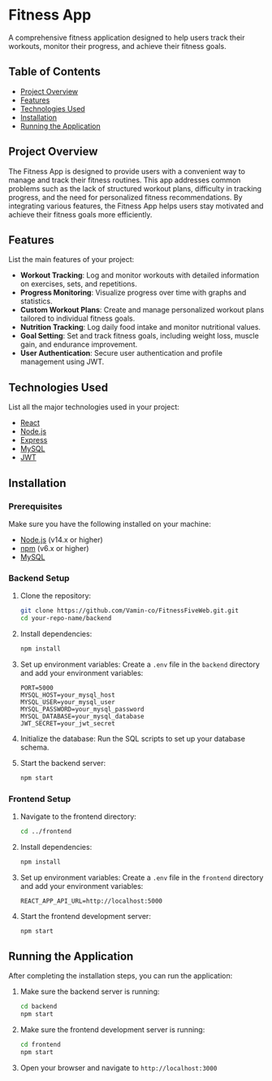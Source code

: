 # Fitness App

A comprehensive fitness application designed to help users track their workouts, monitor their progress, and achieve their fitness goals.

## Table of Contents

- [Project Overview](#project-overview)
- [Features](#features)
- [Technologies Used](#technologies-used)
- [Installation](#installation)
- [Running the Application](#running-the-application)

## Project Overview

The Fitness App is designed to provide users with a convenient way to manage and track their fitness routines. This app addresses common problems such as the lack of structured workout plans, difficulty in tracking progress, and the need for personalized fitness recommendations. By integrating various features, the Fitness App helps users stay motivated and achieve their fitness goals more efficiently.

## Features

List the main features of your project:
- **Workout Tracking**: Log and monitor workouts with detailed information on exercises, sets, and repetitions.
- **Progress Monitoring**: Visualize progress over time with graphs and statistics.
- **Custom Workout Plans**: Create and manage personalized workout plans tailored to individual fitness goals.
- **Nutrition Tracking**: Log daily food intake and monitor nutritional values.
- **Goal Setting**: Set and track fitness goals, including weight loss, muscle gain, and endurance improvement.
- **User Authentication**: Secure user authentication and profile management using JWT.

## Technologies Used

List all the major technologies used in your project:
- [React](https://reactjs.org/)
- [Node.js](https://nodejs.org/)
- [Express](https://expressjs.com/)
- [MySQL](https://www.mysql.com/)
- [JWT](https://jwt.io/)

## Installation

### Prerequisites

Make sure you have the following installed on your machine:
- [Node.js](https://nodejs.org/) (v14.x or higher)
- [npm](https://www.npmjs.com/) (v6.x or higher)
- [MySQL](https://www.mysql.com/)

### Backend Setup

1. Clone the repository:
    ```bash
    git clone https://github.com/Vamin-co/FitnessFiveWeb.git.git
    cd your-repo-name/backend
    ```

2. Install dependencies:
    ```bash
    npm install
    ```

3. Set up environment variables:
    Create a `.env` file in the `backend` directory and add your environment variables:
    ```env
    PORT=5000
    MYSQL_HOST=your_mysql_host
    MYSQL_USER=your_mysql_user
    MYSQL_PASSWORD=your_mysql_password
    MYSQL_DATABASE=your_mysql_database
    JWT_SECRET=your_jwt_secret
    ```

4. Initialize the database:
    Run the SQL scripts to set up your database schema.

5. Start the backend server:
    ```bash
    npm start
    ```

### Frontend Setup

1. Navigate to the frontend directory:
    ```bash
    cd ../frontend
    ```

2. Install dependencies:
    ```bash
    npm install
    ```

3. Set up environment variables:
    Create a `.env` file in the `frontend` directory and add your environment variables:
    ```env
    REACT_APP_API_URL=http://localhost:5000
    ```

4. Start the frontend development server:
    ```bash
    npm start
    ```

## Running the Application

After completing the installation steps, you can run the application:

1. Make sure the backend server is running:
    ```bash
    cd backend
    npm start
    ```

2. Make sure the frontend development server is running:
    ```bash
    cd frontend
    npm start
    ```

3. Open your browser and navigate to `http://localhost:3000`